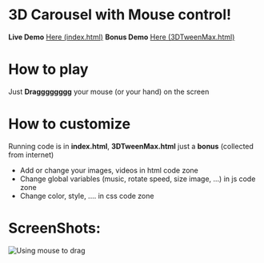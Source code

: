 # 3D Carousel with Mouse control!

**Live Demo** [Here (index.html)](https://hoangtran0410.github.io/3DCarousel/)
**Bonus Demo** [Here (3DTweenMax.html)](https://hoangtran0410.github.io/3DCarousel/3DTweenMax.html)

# How to play
Just **Dragggggggg** your mouse (or your hand) on the screen

# How to customize
Running code is in **index.html**, **3DTweenMax.html** just a **bonus** (collected from internet)

 - Add or change your images, videos in html code zone
 - Change global variables (music, rotate speed, size image, ...) in js code zone
 - Change color, style, .... in css code zone

# ScreenShots:
![Using mouse to drag](./screenshots/screenshot.png)
